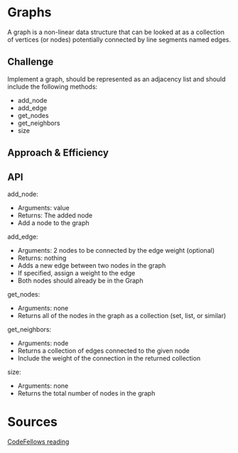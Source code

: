 # Graphs
<!-- Short summary or background information -->
A graph is a non-linear data structure that can be looked at as a collection of vertices (or nodes) potentially connected by line segments named edges.

## Challenge
<!-- Description of the challenge -->
Implement a graph, should be represented as an adjacency list and should include the following methods:

- add_node
- add_edge
- get_nodes
- get_neighbors
- size

## Approach & Efficiency
<!-- What approach did you take? Why? What is the Big O space/time for this approach? -->

## API
<!-- Description of each method publicly available in your Graph -->

add_node:

- Arguments: value
- Returns: The added node
- Add a node to the graph

add_edge:

- Arguments: 2 nodes to be connected by the edge weight (optional)
- Returns: nothing
- Adds a new edge between two nodes in the graph
- If specified, assign a weight to the edge
- Both nodes should already be in the Graph

get_nodes:

- Arguments: none
- Returns all of the nodes in the graph as a collection (set, list, or similar)

get_neighbors:

- Arguments: node
- Returns a collection of edges connected to the given node
- Include the weight of the connection in the returned collection

size:

- Arguments: none
- Returns the total number of nodes in the graph

# Sources

[CodeFellows reading](https://codefellows.github.io/common_curriculum/data_structures_and_algorithms/Code_401/class-35/resources/graphs.html)
